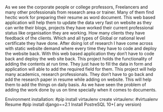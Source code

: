 As we see the corporate people or college professors, Freelancers and many other professionals from research area or trainer. Many of them find hectic work for preparing their resume as word document. This web based application will help them to update the data   very fast on website as they can write their blogs, projects they have worked their current professional status like organisation they are working. How many clients they have feedback of the clients. Which and all types of Global or national level certificate they have done.  After doing lot of research I have come across with static website demand where every time they have to code and deploy the website back. With this web based application they don’t have to code back and deploy the web site back. This project holds the functionality of adding the contents at run time. They just have to fill the data in form and application will able to add  the required field for them.   This project will help many academics, research professionals. They  don’t have to go back and add the research paper in resume while adding on website. This will help them to add the things   on daily basis. As we have seen the problem of adding the work done by us on time specially when it comes to  documents.





Environment installation:
#pip install virtaulenv
create virtaulenv:
#virtualenv Resume
#pip install django==2.1
Install PostreSQL 10+( any version)
 
